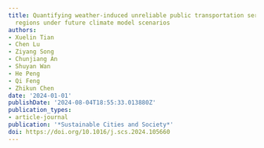 ```yaml
---
title: Quantifying weather-induced unreliable public transportation service in cold
  regions under future climate model scenarios
authors:
- Xuelin Tian
- Chen Lu
- Ziyang Song
- Chunjiang An
- Shuyan Wan
- He Peng
- Qi Feng
- Zhikun Chen
date: '2024-01-01'
publishDate: '2024-08-04T18:55:33.013880Z'
publication_types:
- article-journal
publication: '*Sustainable Cities and Society*'
doi: https://doi.org/10.1016/j.scs.2024.105660
---
```

